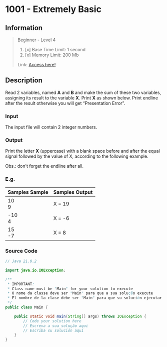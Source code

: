 # 1001 - Extremely Basic

## Information

> Beginner - Level 4
>
> 1. [x]  Base Time Limit: 1 second
> 2. [x]  Memory Limit: 200 Mb
>
> Link: [Access here!](https://judge.beecrowd.com/en/problems/view/1001)

## Description

Read 2 variables, named **A** and **B** and make the sum of these two variables, assigning its result to the variable **X**. Print
**X** as shown below. Print endline after the result otherwise you will get “Presentation Error”.

### Input

The input file will contain 2 integer numbers.

### Output

Print the letter **X** (uppercase) with a blank space before and after the equal signal followed by the value of X, according to
the following example.

Obs.: don't forget the endline after all.

### E.g.

| Samples Sample | Samples Output |
|----------------|----------------|
| 10  <br/>  9   | X = 19         |
| -10 <br/>  4   | X = -6         |
| 15  <br/> -7   | X = 8          |

### Source Code

```java
// Java 21.0.2

import java.io.IOException;

/**
 * IMPORTANT:
 * Class name must be "Main" for your solution to execute
 * O nome da classe deve ser "Main" para que a sua solução execute
 * El nombre de la clase debe ser "Main" para que su solución ejecutar
 */
public class Main {

    public static void main(String[] args) throws IOException {
        // Code your solution here
        // Escreva a sua solução aqui
        // Escriba su solución aquí
    }
}
```
